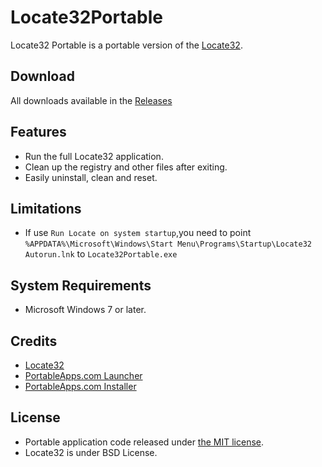 # Locate32Portable
Locate32 Portable is a portable version of the [Locate32](https://sourceforge.net/projects/locate32/).

## Download
All downloads available in the [Releases](https://github.com/gek64/Locate32Portable/releases)

## Features
* Run the full Locate32 application.
* Clean up the registry and other files after exiting.
* Easily uninstall, clean and reset.

## Limitations
* If use `Run Locate on system startup`,you need to point `%APPDATA%\Microsoft\Windows\Start Menu\Programs\Startup\Locate32 Autorun.lnk` to `Locate32Portable.exe`

## System Requirements
* Microsoft Windows 7 or later.

## Credits
* [Locate32](https://sourceforge.net/projects/locate32/)
* [PortableApps.com Launcher](https://portableapps.com/apps/development/portableapps.com_launcher)
* [PortableApps.com Installer](https://portableapps.com/apps/development/portableapps.com_installer)

## License
* Portable application code released under [the MIT license](https://github.com/gek64/Locate32Portable/raw/main/LICENSE).
* Locate32 is under BSD License.
